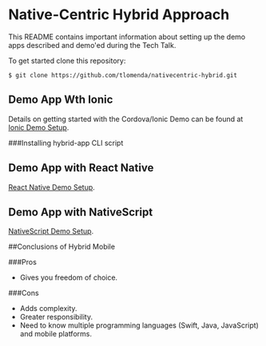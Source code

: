 # Native-Centric Hybrid Approach
This README contains important information about setting up the demo apps described and demo'ed during the Tech Talk.

To get started clone this repository:

```
$ git clone https://github.com/tlomenda/nativecentric-hybrid.git
```

## Demo App Wth Ionic
Details on getting started with the Cordova/Ionic Demo can be found at [Ionic Demo Setup](README-Ionic.md).

###Installing hybrid-app CLI script

## Demo App with React Native
[React Native Demo Setup](README-ReactNative.md).

## Demo App with NativeScript
[NativeScript Demo Setup](README-NativeScript.md).


##Conclusions of Hybrid Mobile

###Pros
* Gives you freedom of choice.

###Cons
* Adds complexity.
* Greater responsibility.
* Need to know multiple programming languages (Swift, Java, JavaScript) and mobile platforms.
